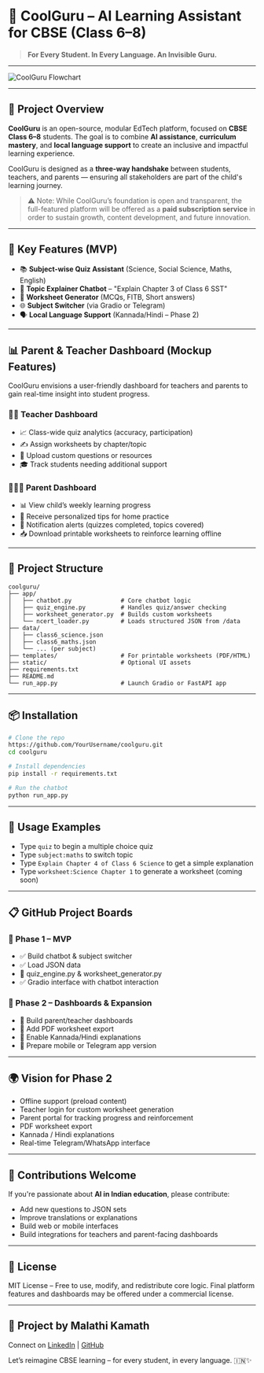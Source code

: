 # 🧠 CoolGuru – AI Learning Assistant for CBSE (Class 6–8)

> **For Every Student. In Every Language. An Invisible Guru.**

---

![CoolGuru Flowchart](https://raw.githubusercontent.com/YourUsername/coolguru/main/assets/coolguru_flowchart.png)

---

## 🚀 Project Overview
**CoolGuru** is an open-source, modular EdTech platform, focused on **CBSE Class 6–8** students. The goal is to combine **AI assistance**, **curriculum mastery**, and **local language support** to create an inclusive and impactful learning experience.

CoolGuru is designed as a **three-way handshake** between students, teachers, and parents — ensuring all stakeholders are part of the child's learning journey.

> ⚠️ Note: While CoolGuru’s foundation is open and transparent, the full-featured platform will be offered as a **paid subscription service** in order to sustain growth, content development, and future innovation.

---

## 🎯 Key Features (MVP)
- 📚 **Subject-wise Quiz Assistant** (Science, Social Science, Maths, English)
- 💬 **Topic Explainer Chatbot** – "Explain Chapter 3 of Class 6 SST"
- 🧾 **Worksheet Generator** (MCQs, FITB, Short answers)
- 🌐 **Subject Switcher** (via Gradio or Telegram)
- 🗣️ **Local Language Support** (Kannada/Hindi – Phase 2)

---

## 📊 Parent & Teacher Dashboard (Mockup Features)
CoolGuru envisions a user-friendly dashboard for teachers and parents to gain real-time insight into student progress.

### 👨‍🏫 Teacher Dashboard
- 📈 Class-wide quiz analytics (accuracy, participation)
- ✍️ Assign worksheets by chapter/topic
- 📂 Upload custom questions or resources
- 🎓 Track students needing additional support

### 👨‍👩‍👧 Parent Dashboard
- 📊 View child’s weekly learning progress
- 🧠 Receive personalized tips for home practice
- 🔔 Notification alerts (quizzes completed, topics covered)
- 📥 Download printable worksheets to reinforce learning offline

---

## 🧱 Project Structure
```
coolguru/
├── app/
│   ├── chatbot.py              # Core chatbot logic
│   ├── quiz_engine.py          # Handles quiz/answer checking
│   ├── worksheet_generator.py  # Builds custom worksheets
│   └── ncert_loader.py         # Loads structured JSON from /data
├── data/
│   ├── class6_science.json
│   ├── class6_maths.json
│   └── ... (per subject)
├── templates/                  # For printable worksheets (PDF/HTML)
├── static/                     # Optional UI assets
├── requirements.txt
├── README.md
└── run_app.py                  # Launch Gradio or FastAPI app
```

---

## 📦 Installation
```bash
# Clone the repo
https://github.com/YourUsername/coolguru.git
cd coolguru

# Install dependencies
pip install -r requirements.txt

# Run the chatbot
python run_app.py
```

---

## 📘 Usage Examples
- Type `quiz` to begin a multiple choice quiz
- Type `subject:maths` to switch topic
- Type `Explain Chapter 4 of Class 6 Science` to get a simple explanation
- Type `worksheet:Science Chapter 1` to generate a worksheet (coming soon)

---

## 📋 GitHub Project Boards

### 🔹 Phase 1 – MVP
- ✅ Build chatbot & subject switcher
- ✅ Load JSON data
- 🚧 quiz_engine.py & worksheet_generator.py
- ✅ Gradio interface with chatbot interaction

### 🔹 Phase 2 – Dashboards & Expansion
- 🔧 Build parent/teacher dashboards
- 🔧 Add PDF worksheet export
- 🔧 Enable Kannada/Hindi explanations
- 📲 Prepare mobile or Telegram app version

---

## 🌍 Vision for Phase 2
- Offline support (preload content)
- Teacher login for custom worksheet generation
- Parent portal for tracking progress and reinforcement
- PDF worksheet export
- Kannada / Hindi explanations
- Real-time Telegram/WhatsApp interface

---

## 🤝 Contributions Welcome
If you're passionate about **AI in Indian education**, please contribute:
- Add new questions to JSON sets
- Improve translations or explanations
- Build web or mobile interfaces
- Build integrations for teachers and parent-facing dashboards

---

## 📜 License
MIT License – Free to use, modify, and redistribute core logic. Final platform features and dashboards may be offered under a commercial license.

---

## 👤 Project by Malathi Kamath
Connect on [LinkedIn](https://www.linkedin.com/in/malathi-kamath-92430720) | [GitHub](https://github.com/MalathiKamath)

Let’s reimagine CBSE learning – for every student, in every language. 🇮🇳✨

